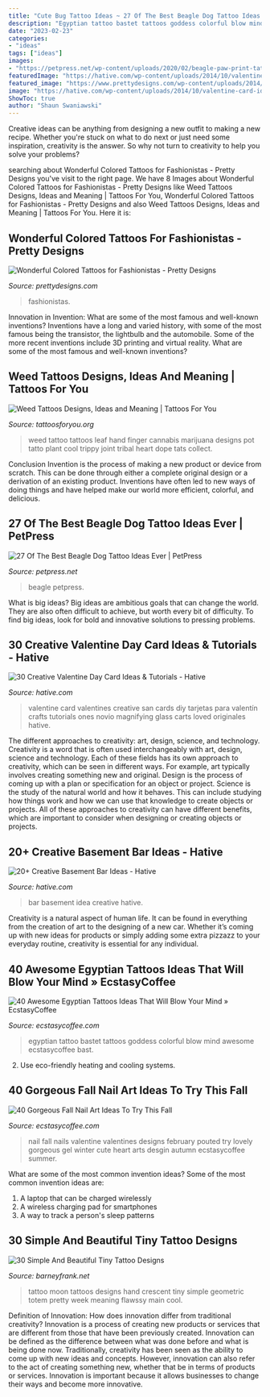 ```yaml
---
title: "Cute Bug Tattoo Ideas ~ 27 Of The Best Beagle Dog Tattoo Ideas Ever"
description: "Egyptian tattoo bastet tattoos goddess colorful blow mind awesome ecstasycoffee bast"
date: "2023-02-23"
categories:
- "ideas"
tags: ["ideas"]
images:
- "https://petpress.net/wp-content/uploads/2020/02/beagle-paw-print-tattoo-design.jpg"
featuredImage: "https://hative.com/wp-content/uploads/2014/10/valentine-card-ideas/4-valentine-card-ideas.jpg"
featured_image: "https://www.prettydesigns.com/wp-content/uploads/2014/09/Amazing-Colored-Tattoo-for-Men.jpg"
image: "https://hative.com/wp-content/uploads/2014/10/valentine-card-ideas/4-valentine-card-ideas.jpg"
ShowToc: true
author: "Shaun Swaniawski"
---
```



Creative ideas can be anything from designing a new outfit to making a new recipe. Whether you're stuck on what to do next or just need some inspiration, creativity is the answer. So why not turn to creativity to help you solve your problems?

	

		
searching about Wonderful Colored Tattoos for Fashionistas - Pretty Designs you've visit to the right page. We have 8 Images about Wonderful Colored Tattoos for Fashionistas - Pretty Designs like Weed Tattoos Designs, Ideas and Meaning | Tattoos For You, Wonderful Colored Tattoos for Fashionistas - Pretty Designs and also Weed Tattoos Designs, Ideas and Meaning | Tattoos For You. Here it is:
		
    
## Wonderful Colored Tattoos For Fashionistas - Pretty Designs

<img loading=lazy src="https://www.prettydesigns.com/wp-content/uploads/2014/09/Amazing-Colored-Tattoo-for-Men.jpg" onerror="this.onerror=null;this.src='https://tse4.mm.bing.net/th?id=OIP.ZZtABqboai9zkmCt3_UYDwHaNO&amp;pid=15.1';" alt="Wonderful Colored Tattoos for Fashionistas - Pretty Designs">

_Source: prettydesigns.com_

>fashionistas. 

	

Innovation in Invention: What are some of the most famous and well-known inventions?
Inventions have a long and varied history, with some of the most famous being the transistor, the lightbulb and the automobile. Some of the more recent inventions include 3D printing and virtual reality. What are some of the most famous and well-known inventions?

    
## Weed Tattoos Designs, Ideas And Meaning | Tattoos For You

<img loading=lazy src="https://www.tattoosforyou.org/wp-content/uploads/2016/05/Weed-Tattoos-on-Hand.jpg" onerror="this.onerror=null;this.src='https://tse2.mm.bing.net/th?id=OIP.3R0rhwtd4HWhIRTFmCzivgHaJ4&amp;pid=15.1';" alt="Weed Tattoos Designs, Ideas and Meaning | Tattoos For You">

_Source: tattoosforyou.org_

>weed tattoo tattoos leaf hand finger cannabis marijuana designs pot tatto plant cool trippy joint tribal heart dope tats collect. 

	

Conclusion
Invention is the process of making a new product or device from scratch. This can be done through either a complete original design or a derivation of an existing product. Inventions have often led to new ways of doing things and have helped make our world more efficient, colorful, and delicious.

    
## 27 Of The Best Beagle Dog Tattoo Ideas Ever | PetPress

<img loading=lazy src="https://petpress.net/wp-content/uploads/2020/02/beagle-paw-print-tattoo-design.jpg" onerror="this.onerror=null;this.src='https://tse2.mm.bing.net/th?id=OIP.1VGmJ5R2lPmpjG5oYgkUEAHaDS&amp;pid=15.1';" alt="27 Of The Best Beagle Dog Tattoo Ideas Ever | PetPress">

_Source: petpress.net_

>beagle petpress. 

	

What is big ideas?
Big ideas are ambitious goals that can change the world. They are also often difficult to achieve, but worth every bit of difficulty. To find big ideas, look for bold and innovative solutions to pressing problems.

    
## 30 Creative Valentine Day Card Ideas &amp; Tutorials - Hative

<img loading=lazy src="https://hative.com/wp-content/uploads/2014/10/valentine-card-ideas/4-valentine-card-ideas.jpg" onerror="this.onerror=null;this.src='https://tse3.mm.bing.net/th?id=OIP.k3zPj36sWpYEEpkvcXi_aAHaJ4&amp;pid=15.1';" alt="30 Creative Valentine Day Card Ideas &amp; Tutorials - Hative">

_Source: hative.com_

>valentine card valentines creative san cards diy tarjetas para valentín crafts tutorials ones novio magnifying glass carts loved originales hative. 

	

The different approaches to creativity: art, design, science, and technology.
Creativity is a word that is often used interchangeably with art, design, science and technology. Each of these fields has its own approach to creativity, which can be seen in different ways. For example, art typically involves creating something new and original. Design is the process of coming up with a plan or specification for an object or project. Science is the study of the natural world and how it behaves. This can include studying how things work and how we can use that knowledge to create objects or projects. All of these approaches to creativity can have different benefits, which are important to consider when designing or creating objects or projects.

    
## 20+ Creative Basement Bar Ideas - Hative

<img loading=lazy src="https://hative.com/wp-content/uploads/2014/05/basement-bar-ideas/6-cute-basement-bar-idea.jpg" onerror="this.onerror=null;this.src='https://tse3.mm.bing.net/th?id=OIP.GEbj7Kaxu-d5yLM5El9EXAHaLP&amp;pid=15.1';" alt="20+ Creative Basement Bar Ideas - Hative">

_Source: hative.com_

>bar basement idea creative hative. 

	

Creativity is a natural aspect of human life. It can be found in everything from the creation of art to the designing of a new car. Whether it’s coming up with new ideas for products or simply adding some extra pizzazz to your everyday routine, creativity is essential for any individual.

    
## 40 Awesome Egyptian Tattoos Ideas That Will Blow Your Mind » EcstasyCoffee

<img loading=lazy src="https://i1.wp.com/www.ecstasycoffee.com/wp-content/uploads/2016/09/Egyptian-Goddess-Bastet-Tattoo.jpg?resize=460%2C640" onerror="this.onerror=null;this.src='https://tse2.mm.bing.net/th?id=OIP.f0H_Lkg4px2D4KsYlqxh-QHaKT&amp;pid=15.1';" alt="40 Awesome Egyptian Tattoos Ideas That Will Blow Your Mind » EcstasyCoffee">

_Source: ecstasycoffee.com_

>egyptian tattoo bastet tattoos goddess colorful blow mind awesome ecstasycoffee bast. 

	

2. Use eco-friendly heating and cooling systems.

    
## 40 Gorgeous Fall Nail Art Ideas To Try This Fall

<img loading=lazy src="https://i0.wp.com/www.ecstasycoffee.com/wp-content/uploads/2016/09/Fall-Nail-Art-Idea.jpg" onerror="this.onerror=null;this.src='https://tse4.mm.bing.net/th?id=OIP.1A-vdxllfIjJuCMLymknwgHaNJ&amp;pid=15.1';" alt="40 Gorgeous Fall Nail Art Ideas To Try This Fall">

_Source: ecstasycoffee.com_

>nail fall nails valentine valentines designs february pouted try lovely gorgeous gel winter cute heart arts desgin autumn ecstasycoffee summer. 

	

What are some of the most common invention ideas?
Some of the most common invention ideas are: 
1. A laptop that can be charged wirelessly
2. A wireless charging pad for smartphones
3. A way to track a person's sleep patterns

    
## 30 Simple And Beautiful Tiny Tattoo Designs

<img loading=lazy src="http://www.barneyfrank.net/wp-content/uploads/2013/10/tiny-tattoos-4.jpg" onerror="this.onerror=null;this.src='https://tse1.mm.bing.net/th?id=OIP.Yjs9zCuKBfkqvs4fp_JNvwHaJ_&amp;pid=15.1';" alt="30 Simple And Beautiful Tiny Tattoo Designs">

_Source: barneyfrank.net_

>tattoo moon tattoos designs hand crescent tiny simple geometric totem pretty week meaning flawssy main cool. 

	

Definition of Innovation: How does innovation differ from traditional creativity?
Innovation is a process of creating new products or services that are different from those that have been previously created. Innovation can be defined as the difference between what was done before and what is being done now. Traditionally, creativity has been seen as the ability to come up with new ideas and concepts. However, innovation can also refer to the act of creating something new, whether that be in terms of products or services. Innovation is important because it allows businesses to change their ways and become more innovative.

